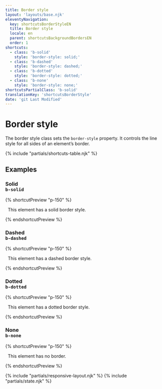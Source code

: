 ```yaml
---
title: Border style
layout: 'layouts/base.njk'
eleventyNavigation:
  key: shortcutsBorderStyleEN
  title: Border style
  locale: en
  parent: shortcutsBackgroundBordersEN
  order: 1
shortcuts:
  - class: 'b-solid'
    style: 'border-style: solid;'
  - class: 'b-dashed'
    style: 'border-style: dashed;'
  - class: 'b-dotted'
    style: 'border-style: dotted;'
  - class: 'b-none'
    style: 'border-style: none;'
shortcutsPartialClass: 'b-solid'
translationKey: 'shortcutsBorderStyle'
date: 'git Last Modified'
---
```


# Border style

The border style class sets the `border-style` property. It controls the line style for all sides of an element’s border.

{% include "partials/shortcuts-table.njk" %}

## Examples

### Solid<br/>`b-solid`

{% shortcutPreview "p-150" %}

<p class="b-md b-solid">
  This element has a solid border style.
</p>
{% endshortcutPreview %}

### Dashed<br/>`b-dashed`

{% shortcutPreview "p-150" %}

<p class="b-md b-dashed">
  This element has a dashed border style.
</p>
{% endshortcutPreview %}

### Dotted<br/>`b-dotted`

{% shortcutPreview "p-150" %}

<p class="b-md b-dotted">
  This element has a dotted border style.
</p>
{% endshortcutPreview %}

### None<br/>`b-none`

{% shortcutPreview "p-150" %}

<p class="b-md b-none">
  This element has no border.
</p>
{% endshortcutPreview %}

{% include "partials/responsive-layout.njk" %}
{% include "partials/state.njk" %}
